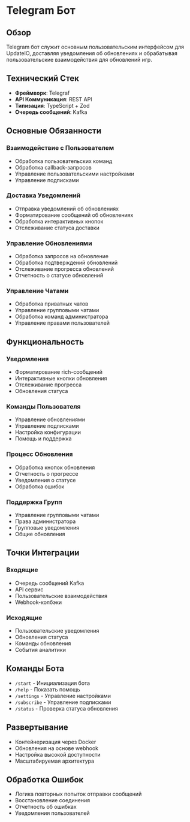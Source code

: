 # Telegram Бот

## Обзор
Telegram бот служит основным пользовательским интерфейсом для UpdateIO, доставляя уведомления об обновлениях и обрабатывая пользовательские взаимодействия для обновлений игр.

## Технический Стек
- **Фреймворк**: Telegraf
- **API Коммуникация**: REST API
- **Типизация**: TypeScript + Zod
- **Очередь сообщений**: Kafka

## Основные Обязанности

### Взаимодействие с Пользователем
- Обработка пользовательских команд
- Обработка callback-запросов
- Управление пользовательскими настройками
- Управление подписками

### Доставка Уведомлений
- Отправка уведомлений об обновлениях
- Форматирование сообщений об обновлениях
- Обработка интерактивных кнопок
- Отслеживание статуса доставки

### Управление Обновлениями
- Обработка запросов на обновление
- Обработка подтверждений обновлений
- Отслеживание прогресса обновлений
- Отчетность о статусе обновлений

### Управление Чатами
- Обработка приватных чатов
- Управление групповыми чатами
- Обработка команд администратора
- Управление правами пользователей

## Функциональность

### Уведомления
- Форматирование rich-сообщений
- Интерактивные кнопки обновления
- Отслеживание прогресса
- Обновления статуса

### Команды Пользователя
- Управление обновлениями
- Управление подписками
- Настройка конфигурации
- Помощь и поддержка

### Процесс Обновления
- Обработка кнопок обновления
- Отчетность о прогрессе
- Уведомления о статусе
- Обработка ошибок

### Поддержка Групп
- Управление групповыми чатами
- Права администратора
- Групповые уведомления
- Общие обновления

## Точки Интеграции

### Входящие
- Очередь сообщений Kafka
- API сервис
- Пользовательские взаимодействия
- Webhook-колбэки

### Исходящие
- Пользовательские уведомления
- Обновления статуса
- Команды обновления
- События аналитики

## Команды Бота
- `/start` - Инициализация бота
- `/help` - Показать помощь
- `/settings` - Управление настройками
- `/subscribe` - Управление подписками
- `/status` - Проверка статуса обновления

## Развертывание
- Контейнеризация через Docker
- Обновления на основе webhook
- Настройка высокой доступности
- Масштабируемая архитектура

## Обработка Ошибок
- Логика повторных попыток отправки сообщений
- Восстановление соединения
- Отчетность об ошибках
- Уведомления пользователей 